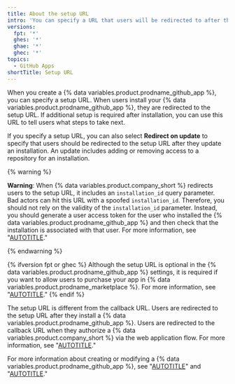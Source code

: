 ```yaml
---
title: About the setup URL
intro: 'You can specify a URL that users will be redirected to after they install a {% data variables.product.prodname_github_app %}.'
versions:
  fpt: '*'
  ghes: '*'
  ghae: '*'
  ghec: '*'
topics:
  - GitHub Apps
shortTitle: Setup URL
---
```


When you create a {% data variables.product.prodname_github_app %}, you can specify a setup URL. When users install your {% data variables.product.prodname_github_app %}, they are redirected to the setup URL. If additional setup is required after installation, you can use this URL to tell users what steps to take next.

If you specify a setup URL, you can also select **Redirect on update** to specify that users should be redirected to the setup URL after they update an installation. An update includes adding or removing access to a repository for an installation.

{% warning %}

**Warning**: When {% data variables.product.company_short %} redirects users to the setup URL, it includes an `installation_id` query parameter. Bad actors can hit this URL with a spoofed `installation_id`. Therefore, you should not rely on the validity of the `installation_id` parameter. Instead, you should generate a user access token for the user who installed the {% data variables.product.prodname_github_app %} and then check that the installation is associated with that user. For more information, see "[AUTOTITLE](/apps/creating-github-apps/authenticating-with-a-github-app/generating-a-user-access-token-for-a-github-app)."

{% endwarning %}

{% ifversion fpt or ghec %}
Although the setup URL is optional in the {% data variables.product.prodname_github_app %} settings, it is required if you want to allow users to purchase your app in {% data variables.product.prodname_marketplace %}. For more information, see "[AUTOTITLE](/apps/publishing-apps-to-github-marketplace/using-the-github-marketplace-api-in-your-app/handling-new-purchases-and-free-trials)."
{% endif %}

The setup URL is different from the callback URL. Users are redirected to the setup URL after they install a {% data variables.product.prodname_github_app %}. Users are redirected to the callback URL when they authorize a {% data variables.product.company_short %} via the web application flow. For more information, see "[AUTOTITLE](/apps/creating-github-apps/setting-up-a-github-app/about-the-user-authorization-callback-url)."

For more information about creating or modifying a {% data variables.product.prodname_github_app %}, see "[AUTOTITLE](/apps/creating-github-apps/setting-up-a-github-app/creating-a-github-app)" and "[AUTOTITLE](/apps/maintaining-github-apps/modifying-a-github-app)."
